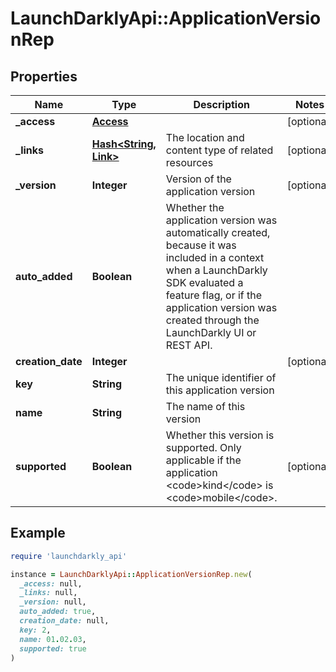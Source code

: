 # LaunchDarklyApi::ApplicationVersionRep

## Properties

| Name | Type | Description | Notes |
| ---- | ---- | ----------- | ----- |
| **_access** | [**Access**](Access.md) |  | [optional] |
| **_links** | [**Hash&lt;String, Link&gt;**](Link.md) | The location and content type of related resources | [optional] |
| **_version** | **Integer** | Version of the application version | [optional] |
| **auto_added** | **Boolean** | Whether the application version was automatically created, because it was included in a context when a LaunchDarkly SDK evaluated a feature flag, or if the application version was created through the LaunchDarkly UI or REST API.  |  |
| **creation_date** | **Integer** |  | [optional] |
| **key** | **String** | The unique identifier of this application version |  |
| **name** | **String** | The name of this version |  |
| **supported** | **Boolean** | Whether this version is supported. Only applicable if the application &lt;code&gt;kind&lt;/code&gt; is &lt;code&gt;mobile&lt;/code&gt;. | [optional] |

## Example

```ruby
require 'launchdarkly_api'

instance = LaunchDarklyApi::ApplicationVersionRep.new(
  _access: null,
  _links: null,
  _version: null,
  auto_added: true,
  creation_date: null,
  key: 2,
  name: 01.02.03,
  supported: true
)
```

